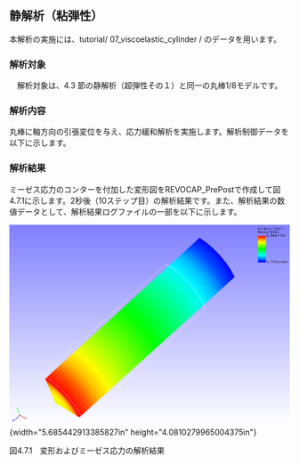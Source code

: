 ## 静解析（粘弾性）

本解析の実施には、tutorial/ 07\_viscoelastic\_cylinder /
のデータを用います。

### 解析対象

　解析対象は、4.3 節の静解析（超弾性その１）と同一の丸棒1/8モデルです。

### 解析内容

丸棒に軸方向の引張変位を与え、応力緩和解析を実施します。解析制御データを以下に示します。

### 解析結果

ミーゼス応力のコンターを付加した変形図をREVOCAP\_PrePostで作成して図4.7.1に示します。2秒後（10ステップ目）の解析結果です。また、解析結果の数値データとして、解析結果ログファイルの一部を以下に示します。

![](media/image14.png){width="5.685442913385827in"
height="4.0810279965004375in"}

図4.7.1　変形およびミーゼス応力の解析結果
